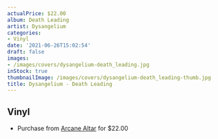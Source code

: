 ```yaml
---
actualPrice: $22.00
album: Death Leading
artist: Dysangelium
categories:
- Vinyl
date: '2021-06-26T15:02:54'
draft: false
images:
- /images/covers/dysangelium-death_leading.jpg
inStock: true
thumbnailImage: /images/covers/dysangelium-death_leading-thumb.jpg
title: Dysangelium - Death Leading
---
```


## Vinyl
* Purchase from [Arcane Altar](https://arcanealtar.bigcartel.com/product/dysangelium-death-leading-12-lp) for $22.00

